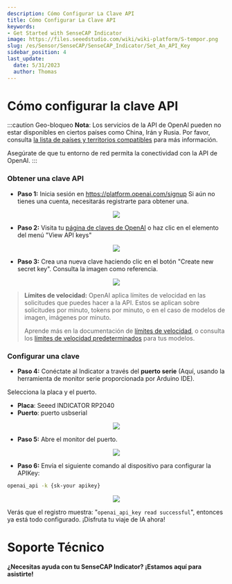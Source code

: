 ```yaml
---
description: Cómo Configurar La Clave API
title: Cómo Configurar La Clave API
keywords:
- Get Started with SenseCAP Indicator
image: https://files.seeedstudio.com/wiki/wiki-platform/S-tempor.png
slug: /es/Sensor/SenseCAP/SenseCAP_Indicator/Set_An_API_Key
sidebar_position: 4
last_update:
  date: 5/31/2023
  author: Thomas
---
```


# **Cómo configurar la clave API**

:::caution Geo-bloqueo
**Nota**: Los servicios de la API de OpenAI pueden no estar disponibles en ciertos países como China, Irán y Rusia. Por favor, consulta [la lista de países y territorios compatibles](https://platform.openai.com/docs/supported-countries) para más información.

Asegúrate de que tu entorno de red permita la conectividad con la API de OpenAI.
:::

### Obtener una clave API

- **Paso 1:** Inicia sesión en https://platform.openai.com/signup
  Si aún no tienes una cuenta, necesitarás registrarte para obtener una.

<div align="center"><img width={800} src="https://files.seeedstudio.com/wiki/SenseCAP/SenseCAP_Indicator/login.png"/></div>

- **Paso 2:** Visita tu [página de claves de OpenAI](https://platform.openai.com/account/api-keys) o haz clic en el elemento del menú "View API keys"

<div align="center"><img width={800} src="https://files.seeedstudio.com/wiki/SenseCAP/SenseCAP_Indicator/key1.png"/></div>

- **Paso 3:** Crea una nueva clave haciendo clic en el botón "Create new secret key". Consulta la imagen como referencia.

<div align="center"><img width={800} src="https://files.seeedstudio.com/wiki/SenseCAP/SenseCAP_Indicator/newkey.png"/></div>

> **Límites de velocidad:**
> OpenAI aplica límites de velocidad en las solicitudes que puedes hacer a la API. Estos se aplican sobre solicitudes por minuto, tokens por minuto, o en el caso de modelos de imagen, imágenes por minuto.
>
> Aprende más en la documentación de [límites de velocidad](https://platform.openai.com/docs/guides/rate-limits/overview), o consulta los [límites de velocidad predeterminados](https://platform.openai.com/docs/guides/rate-limits/what-are-the-rate-limits-for-our-api) para tus modelos.

### Configurar una clave

- **Paso 4:** Conéctate al Indicator a través del **puerto serie** (Aquí, usando la herramienta de monitor serie proporcionada por Arduino IDE).

Selecciona la placa y el puerto.

- **Placa**: Seeed INDICATOR RP2040
- **Puerto**: puerto usbserial

<div align="center"><img width={800} src="https://files.seeedstudio.com/wiki/SenseCAP/SenseCAP_Indicator/chooseboard.png"/></div>

- **Paso 5:** Abre el monitor del puerto.

<div align="center"><img width={800} src="https://files.seeedstudio.com/wiki/SenseCAP/SenseCAP_Indicator/monitor.png"/></div>

- **Paso 6:** Envía el siguiente comando al dispositivo para configurar la APIKey:

```sh
openai_api -k {sk-your apikey}
```

<div align="center"><img width={800} src="https://files.seeedstudio.com/wiki/SenseCAP/SenseCAP_Indicator/setkey.png"/></div>

Verás que el registro muestra: "`openai_api_key read successful`", entonces ya está todo configurado. ¡Disfruta tu viaje de IA ahora!

# **Soporte Técnico**
**¿Necesitas ayuda con tu SenseCAP Indicator? ¡Estamos aquí para asistirte!**

<div class="button_tech_support_container">
<a href="https://discord.com/invite/QqMgVwHT3X" class="button_tech_support_sensecap"></a>
<a href="https://support.sensecapmx.com/portal/en/home" class="button_tech_support_sensecap3"></a>
</div>

<div class="button_tech_support_container">
<a href="mailto:support@sensecapmx.com" class="button_tech_support_sensecap2"></a>
<a href="https://github.com/Seeed-Studio/wiki-documents/discussions/69" class="button_discussion"></a>
</div>